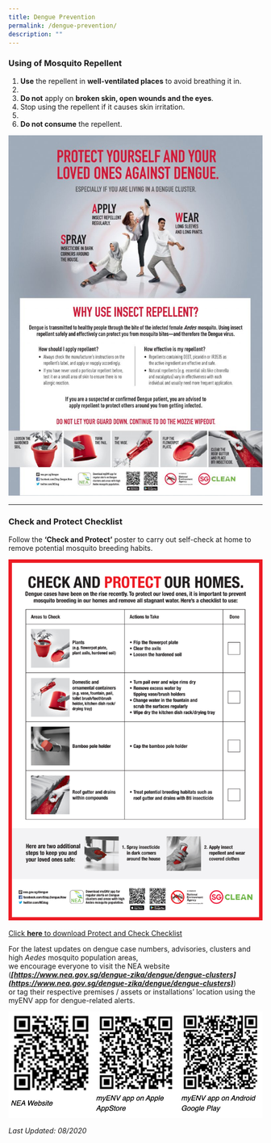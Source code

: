 ```yaml
---
title: Dengue Prevention
permalink: /dengue-prevention/
description: ""
---
```

### Using of Mosquito Repellent


1. **Use** the repellent in **well-ventilated places** to avoid breathing it in.
2. 
3. **Do not** apply on **broken skin, open wounds and the eyes**.  
4. Stop using the repellent if it causes skin irritation.
5. 
6. **Do not consume** the repellent.

  
[![Dengue Prevention](/images/Dengue-Self-Protect-A4-Flyer-768x1089.jpeg)](/files/Innova-Primary-School-Good-Stories-Book-content-v5.pdf)


---


### Check and Protect Checklist

Follow the **‘Check and Protect’** poster to carry out self-check at home to remove potential mosquito breeding habits.

![Check and Protect Checklist](/images/Protect-and-Check-Checklist_EMCT-FINAL-1.jpeg)

[Click **here** to download Protect and Check Checklist](/files/Protect-and-Check-Checklist_EMCT-FINAL.pdf)

For the latest updates on dengue case numbers, advisories, clusters and high _Aedes_ mosquito population areas,  
we encourage everyone to visit the NEA website (_**[https://www.nea.gov.sg/dengue-zika/dengue/dengue-clusters](https://www.nea.gov.sg/dengue-zika/dengue/dengue-clusters)**_)  
or tag their respective premises / assets or installations’ location using the myENV app for dengue-related alerts.

![NEA](/images/NEA%20QR%20Code.jpg)

_Last Updated: 08/2020_
